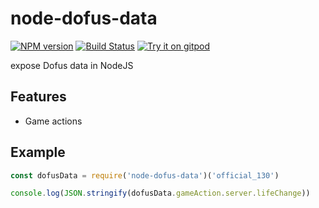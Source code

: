# node-dofus-data
[![NPM version](https://img.shields.io/npm/v/node-dofus-data.svg)](http://npmjs.com/package/node-dofus-data)
[![Build Status](https://img.shields.io/circleci/project/louis030195/node-dofus-data/master.svg)](https://circleci.com/gh/louis030195/node-dofus-data)
[![Try it on gitpod](https://img.shields.io/badge/try-on%20gitpod-brightgreen.svg)](https://gitpod.io/#https://github.com/louis030195/node-dofus-data)

expose Dofus data in NodeJS

## Features

- Game actions

## Example

```js
const dofusData = require('node-dofus-data')('official_130')

console.log(JSON.stringify(dofusData.gameAction.server.lifeChange))
```
